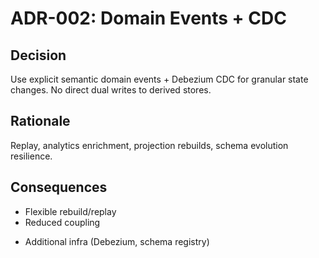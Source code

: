 # ADR-002: Domain Events + CDC

## Decision
Use explicit semantic domain events + Debezium CDC for granular state changes. No direct dual writes to derived stores.

## Rationale
Replay, analytics enrichment, projection rebuilds, schema evolution resilience.

## Consequences
+ Flexible rebuild/replay
+ Reduced coupling
- Additional infra (Debezium, schema registry)